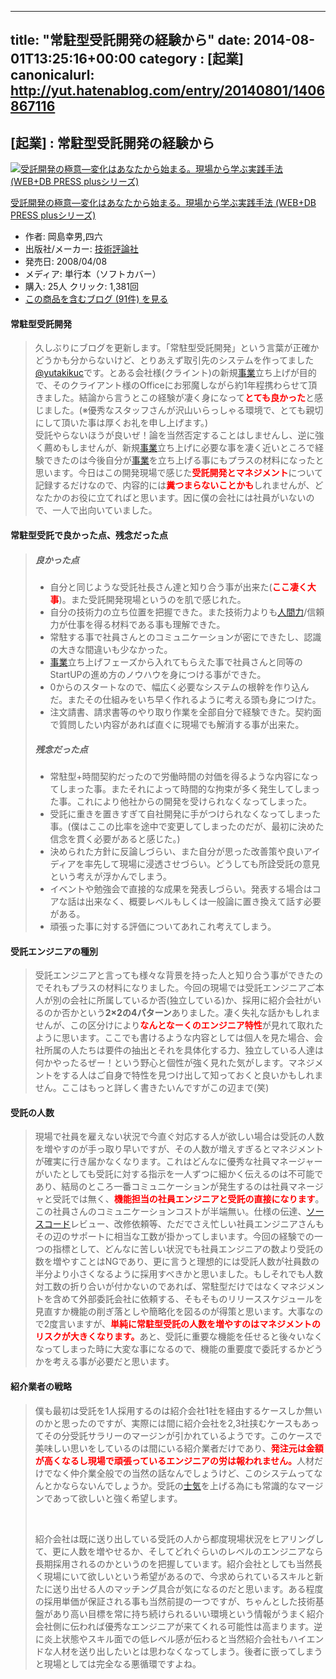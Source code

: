 
---
title: "常駐型受託開発の経験から"
date: 2014-08-01T13:25:16+00:00
category : [起業]
canonicalurl: http://yut.hatenablog.com/entry/20140801/1406867116
---

## [起業] : 常駐型受託開発の経験から

<p><div class="amazlet-box"><a href="http://www.amazon.co.jp/exec/obidos/ASIN/4774134538/yutakikuchi-22/"><img src="http://ecx.images-amazon.com/images/I/515mfeoKgQL._SL160_.jpg" class="hatena-asin-detail-image" alt="受託開発の極意―変化はあなたから始まる。現場から学ぶ実践手法 (WEB+DB PRESS plusシリーズ)" title="受託開発の極意―変化はあなたから始まる。現場から学ぶ実践手法 (WEB+DB PRESS plusシリーズ)"></a><div class="hatena-asin-detail-info"><p class="hatena-asin-detail-title"><a href="http://www.amazon.co.jp/exec/obidos/ASIN/4774134538/yutakikuchi-22/">受託開発の極意―変化はあなたから始まる。現場から学ぶ実践手法 (WEB+DB PRESS plusシリーズ)</a></p><ul><li><span class="hatena-asin-detail-label">作者:</span> 岡島幸男,四六</li><li><span class="hatena-asin-detail-label">出版社/メーカー:</span> <a class="keyword" href="http://d.hatena.ne.jp/keyword/%B5%BB%BD%D1%C9%BE%CF%C0%BC%D2">技術評論社</a></li><li><span class="hatena-asin-detail-label">発売日:</span> 2008/04/08</li><li><span class="hatena-asin-detail-label">メディア:</span> 単行本（ソフトカバー）</li><li><span class="hatena-asin-detail-label">購入</span>: 25人 <span class="hatena-asin-detail-label">クリック</span>: 1,381回</li><li><a href="http://d.hatena.ne.jp/asin/4774134538/yutakikuchi-22" target="_blank">この商品を含むブログ (91件) を見る</a></li></ul></div><div class="hatena-asin-detail-foot"></div></div></p>

<div class="section">
<h4>常駐型受託開発</h4>

<blockquote>
    <p>久しぶりにブログを更新します。「常駐型受託開発」という言葉が正確かどうかも分からないけど、とりあえず取引先のシステムを作ってました<a href='https://twitter.com/yutakikuc'>@yutakikuc</a>です。とある会社様(クライント)の新規<a class="keyword" href="http://d.hatena.ne.jp/keyword/%BB%F6%B6%C8">事業</a>立ち上げが目的で、そのクライアント様のOfficeにお邪魔しながら約1年程携わらせて頂きました。結論から言うとこの経験が凄く身になって<span class="deco" style="font-weight:bold;color:#FF0000;">とても良かった</span>と感じました。(※優秀なスタッフさんが沢山いらっしゃる環境で、とても親切にして頂いた事は厚くお礼を申し上げます。)<br />
受託やらないほうが良いぜ！論を当然否定することはしませんし、逆に強く薦めもしませんが、新規<a class="keyword" href="http://d.hatena.ne.jp/keyword/%BB%F6%B6%C8">事業</a>立ち上げに必要な事を凄く近いところで経験できたのは今後自分が<a class="keyword" href="http://d.hatena.ne.jp/keyword/%BB%F6%B6%C8">事業</a>を立ち上げる事にもプラスの材料になったと思います。今日はこの開発現場で感じた<span class="deco" style="color:#FF0000;font-weight:bold;">受託開発とマネジメント</span>について記録するだけなので、内容的には<span class="deco" style="font-weight:bold;"><span class="deco" style="color:#FF0000;">糞つまらないことかも</span></span>しれませんが、どなたかのお役に立てればと思います。因に僕の会社には社員がいないので、一人で出向いていました。</p>

</blockquote>

</div>
<div class="section">
<h4>常駐型受託で良かった点、残念だった点</h4>

<blockquote>
    
<div class="section">
<h5>良かった点</h5>

<ul>
<li>自分と同じような受託社長さん達と知り合う事が出来た(<span class="deco" style="color:#FF0000;"><span class="deco" style="font-weight:bold;">ここ凄く大事</span></span>)。また受託開発現場というのを肌で感じれた。</li>
<li>自分の技術力の立ち位置を把握できた。また技術力よりも<a class="keyword" href="http://d.hatena.ne.jp/keyword/%BF%CD%B4%D6%CE%CF">人間力</a>/信頼力が仕事を得る材料である事も理解できた。</li>
<li>常駐する事で社員さんとのコミュニケーションが密にできたし、認識の大きな間違いも少なかった。</li>
<li><a class="keyword" href="http://d.hatena.ne.jp/keyword/%BB%F6%B6%C8">事業</a>立ち上げフェーズから入れてもらえた事で社員さんと同等のStartUPの進め方のノウハウを身につける事ができた。</li>
<li>0からのスタートなので、幅広く必要なシステムの根幹を作り込んだ。またその仕組みをいち早く作れるように考える頭も身につけた。</li>
<li>注文請書、請求書等のやり取り作業を全部自分で経験できた。契約面で質問したい内容があれば直ぐに現場でも解消する事が出来た。</li>
</ul>
</div>
<div class="section">
<h5>残念だった点</h5>

<ul>
<li>常駐型+時間契約だったので労働時間の対価を得るような内容になってしまった事。またそれによって時間的な拘束が多く発生してしまった事。これにより他社からの開発を受けられなくなってしまった。</li>
<li>受託に重きを置きすぎて自社開発に手がつけられなくなってしまった事。(僕はここの比率を途中で変更してしまったのだが、最初に決めた信念を貫く必要があると感じた。)</li>
<li>決められた方針に反論しづらい、また自分が思った改善策や良いアイディアを率先して現場に浸透させづらい。どうしても所詮受託の意見という考えが浮かんでしまう。</li>
<li>イベントや勉強会で直接的な成果を発表しづらい。発表する場合はコアな話は出来なく、概要レベルもしくは一般論に置き換えて話す必要がある。</li>
<li>頑張った事に対する評価についてあれこれ考えてしまう。</li>
</ul>
</div>
</blockquote>

</div>
<div class="section">
<h4>受託エンジニアの種別</h4>

<blockquote>
    <p>受託エンジニアと言っても様々な背景を持った人と知り合う事ができたのでそれもプラスの材料になりました。今回の現場では受託エンジニアご本人が別の会社に所属しているか否(独立している)か、採用に紹介会社がいるのか否かという<span class="deco" style="font-weight:bold;">2×2の4パターン</span>ありました。凄く失礼な話かもしれませんが、この区分けにより<span class="deco" style="color:#FF0000;font-weight:bold;">なんとなーくのエンジニア特性</span>が見れて取れたように思います。ここでも書けるような内容としては個人を見た場合、会社所属の人たちは要件の抽出とそれを具体化する力、独立している人達は何かやったるぜー！という野心と個性が強く見れた気がします。マネジメントをする人はご自身で特性を見つけ出して知っておくと良いかもしれません。ここはもっと詳しく書きたいんですがこの辺まで(笑)</p>

</blockquote>

</div>
<div class="section">
<h4>受託の人数</h4>

<blockquote>
    <p>現場で社員を雇えない状況で今直ぐ対応する人が欲しい場合は受託の人数を増やすのが手っ取り早いですが、その人数が増えすぎるとマネジメントが確実に行き届かなくなります。これはどんなに優秀な社員マネージャーがいたとしても受託に対する指示を一人ずつに細かく伝えるのは不可能であり、結局のところ一番コミュニケーションが発生するのは社員マネージャと受託では無く、<span class="deco" style="font-weight:bold;"><span class="deco" style="color:#FF0000;">機能担当の社員エンジニアと受託の直接になります</span></span>。この社員さんのコミュニケーションコストが半端無い。仕様の伝達、<a class="keyword" href="http://d.hatena.ne.jp/keyword/%A5%BD%A1%BC%A5%B9%A5%B3%A1%BC%A5%C9">ソースコード</a>レビュー、改修依頼等、ただでさえ忙しい社員エンジニアさんもその辺のサポートに相当な工数が掛かってしまいます。今回の経験での一つの指標として、どんなに苦しい状況でも社員エンジニアの数より受託の数を増やすことはNGであり、更に言うと理想的には受託人数が社員数の半分より小さくなるように採用すべきかと思いました。もしそれでも人数対工数の折り合いが付かないのであれば、常駐型だけではなくマネジメントを含めて外部委託会社に依頼する、そもそものリリーススケジュールを見直すか機能の削ぎ落としや簡略化を図るのが得策と思います。大事なので2度言いますが、<span class="deco" style="font-weight:bold;color:#FF0000;">単純に常駐型受託の人数を増やすのはマネジメントのリスクが大きくなります。</span>あと、受託に重要な機能を任せると後々いなくなってしまった時に大変な事になるので、機能の重要度で委託するかどうかを考える事が必要だと思います。</p>

</blockquote>

</div>
<div class="section">
<h4>紹介業者の戦略</h4>

<blockquote>
    <p>僕も最初は受託を1人採用するのは紹介会社1社を経由するケースしか無いのかと思ったのですが、実際には間に紹介会社を2,3社挟むケースもあってその分受託サラリーのマージンが引かれているようです。このケースで美味しい思いをしているのは間にいる紹介業者だけであり、<span class="deco" style="color:#FF0000;font-weight:bold;">発注元は金額が高くなるし現場で頑張っているエンジニアの労は報われません。</span>人材だけでなく仲介業全般での当然の話なんでしょうけど、このシステムってなんとかならないんでしょうか。受託の<a class="keyword" href="http://d.hatena.ne.jp/keyword/%BB%CE%B5%A4">士気</a>を上げる為にも常識的なマージンであって欲しいと強く希望します。</p><br />
<p>紹介会社は既に送り出している受託の人から都度現場状況をヒアリングして、更に人数を増やせるか、そしてどれぐらいのレベルのエンジニアなら長期採用されるのかというのを把握しています。紹介会社としても当然長く現場にいて欲しいという希望があるので、今求められているスキルと新たに送り出せる人のマッチング具合が気になるのだと思います。ある程度の採用単価が保証される事も当然前提の一つですが、ちゃんとした技術基盤があり高い目標を常に持ち続けられるいい環境という情報がうまく紹介会社側に伝われば優秀なエンジニアが来てくれる可能性は高まります。逆に炎上状態やスキル面での低レベル感が伝わると当然紹介会社もハイエンドな人材を送り出したいとは思わなくなってしまう。後者に嵌ってしまうと現場としては完全なる悪循環ですよね。</p>

</blockquote>

</div>

